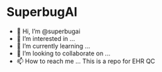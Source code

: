 # SuperbugAI

- 👋 Hi, I’m @superbugai
- 👀 I’m interested in ...
- 🌱 I’m currently learning ...
- 💞️ I’m looking to collaborate on ...
- 📫 How to reach me ...
This is a repo for EHR QC


<!---
superbugai/superbugai is a ✨ special ✨ repository because its `README.md` (this file) appears on your GitHub profile.
You can click the Preview link to take a look at your changes.
--->
